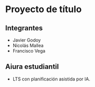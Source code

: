 # Proyecto de título
## Integrantes
- Javier Godoy
- Nicolás Mallea
- Francisco Vega

## Aiura estudiantil
- LTS con planificación asistida por IA.
